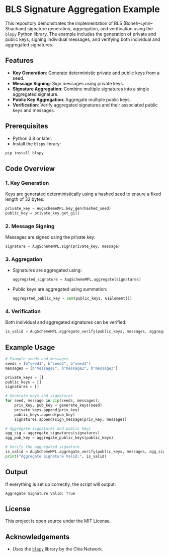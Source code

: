 # BLS Signature Aggregation Example

This repository demonstrates the implementation of BLS (Boneh–Lynn–Shacham) signature generation, aggregation, and verification using the `blspy` Python library. The example includes the generation of private and public keys, signing individual messages, and verifying both individual and aggregated signatures.

## Features
- **Key Generation**: Generate deterministic private and public keys from a seed.
- **Message Signing**: Sign messages using private keys.
- **Signature Aggregation**: Combine multiple signatures into a single aggregated signature.
- **Public Key Aggregation**: Aggregate multiple public keys.
- **Verification**: Verify aggregated signatures and their associated public keys and messages.

## Prerequisites
- Python 3.8 or later.
- Install the `blspy` library:

```bash
pip install blspy
```

## Code Overview

### 1. Key Generation
Keys are generated deterministically using a hashed seed to ensure a fixed length of 32 bytes:
```python
private_key = AugSchemeMPL.key_gen(hashed_seed)
public_key = private_key.get_g1()
```

### 2. Message Signing
Messages are signed using the private key:
```python
signature = AugSchemeMPL.sign(private_key, message)
```

### 3. Aggregation
- Signatures are aggregated using:
  ```python
  aggregated_signature = AugSchemeMPL.aggregate(signatures)
  ```
- Public keys are aggregated using summation:
  ```python
  aggregated_public_key = sum(public_keys, G1Element())
  ```

### 4. Verification
Both individual and aggregated signatures can be verified:
```python
is_valid = AugSchemeMPL.aggregate_verify(public_keys, messages, aggregated_signature)
```

## Example Usage

```python
# Example seeds and messages
seeds = [b"seed1", b"seed2", b"seed3"]
messages = [b"message1", b"message2", b"message3"]

private_keys = []
public_keys = []
signatures = []

# Generate keys and signatures
for seed, message in zip(seeds, messages):
    priv_key, pub_key = generate_keys(seed)
    private_keys.append(priv_key)
    public_keys.append(pub_key)
    signatures.append(sign_message(priv_key, message))

# Aggregate signatures and public keys
agg_sig = aggregate_signatures(signatures)
agg_pub_key = aggregate_public_keys(public_keys)

# Verify the aggregated signature
is_valid = AugSchemeMPL.aggregate_verify(public_keys, messages, agg_sig)
print("Aggregate Signature Valid:", is_valid)
```

## Output
If everything is set up correctly, the script will output:
```plaintext
Aggregate Signature Valid: True
```

## License
This project is open source under the MIT License.

## Acknowledgements
- Uses the [`blspy`](https://github.com/Chia-Network/bls-signatures) library by the Chia Network.
